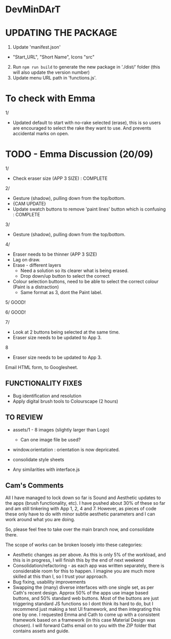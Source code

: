 # DevMinDArT

# UPDATING THE PACKAGE
1. Update 'manifest.json'
  - "Start_URL", "Short Name", Icons "src" 
2. Run `npm run build` to generate the new package in './dist/' folder (this will also update the version number)
3. Update menu URL path in 'functions.js'.

# To check with Emma
1/
  - Updated default to start with no-rake selected (erase), this is so users are encouraged to select the rake they want to use.  And prevents accidental marks on open.

# TODO - Emma Discussion (20/09)
1/ 
- Check eraser size (APP 3 SIZE) : COMPLETE

2/
- Gesture (shadow), pulling down from the top/bottom.
- {CAM UPDATE}
- Update swatch buttons to remove 'paint lines' button which is confusing : COMPLETE

3/
- Gesture (shadow), pulling down from the top/bottom.

4/
- Eraser needs to be thinner (APP 3 SIZE)
- Lag on draw.
- Erase - different layers
  - Need a solution so its clearer what is being erased.
  - Drop down/up button to select the correct
- Colour selection buttons, need to be able to select the correct colour (Paint is a distraction)
  - Same format as 3, dont the Paint label.

5/
GOOD!

6/
GOOD!

7/ 
- Look at 2 buttons being selected at the same time.
- Eraser size needs to be updated to App 3.

8
- Eraser size needs to be updated to App 3.


Email HTML form, to Googlesheet.


## FUNCTIONALITY FIXES
- Bug identification and resolution
- Apply digital brush tools to Colourscape (2 hours)

## TO REVIEW
- assets/1 - 8 images (slightly larger than Logo)
  - Can one image file be used?

- window.orientation    : orientation is now depricated.

- consolidate style sheets

- Any similarities with interface.js


## Cam's Comments
All I have managed to lock down so far is Sound and Aesthetic updates to the apps (brush functionality, etc). I have pushed about 30% of these so far and am still tinkering with App 1, 2, 4 and 7. However, as pieces of code these only have to do with minor subtle aesthetic parameters and I can work around what you are doing.

So, please feel free to take over the main branch now, and consolidate there.

The scope of works can be broken loosely into these categories:
- Aesthetic changes as per above. As this is only 5% of the workload, and this is in progress, I will finish this by the end of next weekend
- Consolidation/refactoring - as each app was written separately, there is considerable room for this to happen. I imagine you are much more skilled at this than I, so I trust your approach.
- Bug fixing, usability improvements
- Swapping the (many) diverse interfaces with one single set, as per Cath's recent design. Approx 50% of the apps use image based buttons, and 50% standard web buttons. Most of the buttons are just triggering standard JS functions so I dont think its hard to do, but I recommend just making a test UI framework, and then integrating this one by one. I requested Emma and Cath to come up with a consistent framework based on a framework (in this case Material Design was chosen). I will forward Caths email on to you with the ZIP folder that contains assets and guide.
